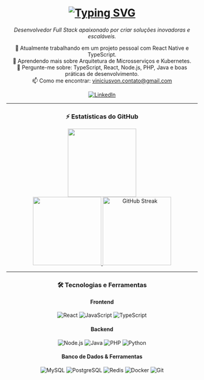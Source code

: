 <h1 align="center">
  <a href="https://git.io/typing-svg">
    <img src="https://readme-typing-svg.herokuapp.com?font=Fira+Code&size=30&pause=1000&color=33F7F7&center=true&width=500&lines=Ol%C3%A1%2C+Eu+sou+o+Vinícius+von+Glehn!+%F0%9F%91%8B" alt="Typing SVG" />
  </a>
</h1>

<p align="center">
  <em>Desenvolvedor Full Stack apaixonado por criar soluções inovadoras e escaláveis.</em>
</p>
<p align="center">
  🔭 Atualmente trabalhando em um projeto pessoal com React Native e TypeScript.<br>
  🌱 Aprendendo mais sobre Arquitetura de Microsserviços e Kubernetes.<br>
  💬 Pergunte-me sobre: TypeScript, React, Node.js, PHP, Java e boas práticas de desenvolvimento.<br>
  📫 Como me encontrar: <a href="mailto:viniciusvon.contato@gmail.com">viniciusvon.contato@gmail.com</a>
</p>

<div align="center"> 
  <a href="https://www.linkedin.com/in/vinicius-von-glehn-severo-171684225/" target="_blank"><img src="https://img.shields.io/badge/LinkedIn-0077B5?style=for-the-badge&logo=linkedin&logoColor=white" alt="LinkedIn"></a>
</div>

<hr>

<h3 align="center">⚡ Estatísticas do GitHub</h3>
<div align="center">
  <a href="https://github.com/ViniciusVon">
    <img height="180em" src="https://github-readme-stats.vercel.app/api?username=ViniciusVon&show_icons=true&theme=catppuccin_latte&include_all_commits=true&count_private=true"/>
  </a>
</div>

<div align="center">
  <a href="https://github.com/ViniciusVon">
    <img height="180em" src="https://github-readme-stats.vercel.app/api/top-langs/?username=ViniciusVon&layout=compact&langs_count=7&theme=catppuccin_latte"/>
  </a>
  <a href="https://git.io/streak-stats">
    <img height="180em" src="https://streak-stats.demolab.com?user=ViniciusVon&theme=catppuccin_latte&hide_border=true&locale=pt_BR" alt="GitHub Streak" />
  </a>
</div>

<hr>

<h3 align="center">🛠️ Tecnologias e Ferramentas</h3>
<div align="center">
  <h4>Frontend</h4>
  <p>
    <img src="https://img.shields.io/badge/React-20232A?style=for-the-badge&logo=react&logoColor=61DAFB" alt="React">
    <img src="https://img.shields.io/badge/JavaScript-F7DF1E?style=for-the-badge&logo=javascript&logoColor=black" alt="JavaScript">
    <img src="https://img.shields.io/badge/TypeScript-007ACC?style=for-the-badge&logo=typescript&logoColor=white" alt="TypeScript">
  </p>
  <h4>Backend</h4>
  <p>
    <img src="https://img.shields.io/badge/Node.js-339933?style=for-the-badge&logo=nodedotjs&logoColor=white" alt="Node.js">
    <img src="https://img.shields.io/badge/Java-ED8B00?style=for-the-badge&logo=openjdk&logoColor=white" alt="Java">
    <img src="https://img.shields.io/badge/PHP-777BB4?style=for-the-badge&logo=php&logoColor=white" alt="PHP">
    <img src="https://img.shields.io/badge/Python-3776AB?style=for-the-badge&logo=python&logoColor=white" alt="Python">
  </p>
  <h4>Banco de Dados & Ferramentas</h4>
  <p>
    <img src="https://img.shields.io/badge/MySQL-4479A1?style=for-the-badge&logo=mysql&logoColor=white" alt="MySQL">
    <img src="https://img.shields.io/badge/PostgreSQL-316192?style=for-the-badge&logo=postgresql&logoColor=white" alt="PostgreSQL">
    <img src="https://img.shields.io/badge/Redis-DC382D?style=for-the-badge&logo=redis&logoColor=white" alt="Redis">
    <img src="https://img.shields.io/badge/Docker-2496ED?style=for-the-badge&logo=docker&logoColor=white" alt="Docker">
    <img src="https://img.shields.io/badge/Git-F05032?style=for-the-badge&logo=git&logoColor=white" alt="Git">
  </p>
</div>
